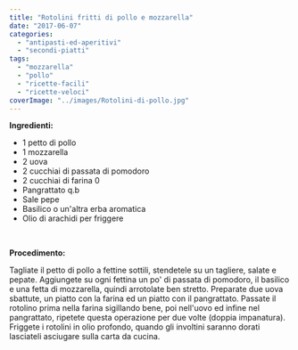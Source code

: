 ```yaml
---
title: "Rotolini fritti di pollo e mozzarella"
date: "2017-06-07"
categories: 
  - "antipasti-ed-aperitivi"
  - "secondi-piatti"
tags: 
  - "mozzarella"
  - "pollo"
  - "ricette-facili"
  - "ricette-veloci"
coverImage: "../images/Rotolini-di-pollo.jpg"
---
```


**Ingredienti:**

- 1 petto di pollo
- 1 mozzarella
- 2 uova
- 2 cucchiai di passata di pomodoro
- 2 cucchiai di farina 0
- Pangrattato q.b
- Sale pepe
- Basilico o un'altra erba aromatica
- Olio di arachidi per friggere

 

**Procedimento:**

Tagliate il petto di pollo a fettine sottili, stendetele su un tagliere, salate e pepate. Aggiungete su ogni fettina un po' di passata di pomodoro, il basilico e una fetta di mozzarella, quindi arrotolate ben stretto. Preparate due uova sbattute, un piatto con la farina ed un piatto con il pangrattato. Passate il rotolino prima nella farina sigillando bene, poi nell'uovo ed infine nel pangrattato, ripetete questa operazione per due volte (doppia impanatura). Friggete i rotolini in olio profondo, quando gli involtini saranno dorati lasciateli asciugare sulla carta da cucina.
